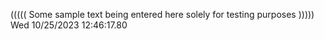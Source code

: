 ((((( Some sample text being entered here solely for testing purposes ))))) Wed 10/25/2023 12:46:17.80
